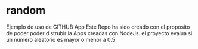 # random
Ejemplo de uso de GITHUB App
Este Repo ha sido creado con el proposito de poder poder distrubir la Apps creadas con NodeJs.
el proyecto evalua si un numero aleatorio es mayor o menor   a  0.5